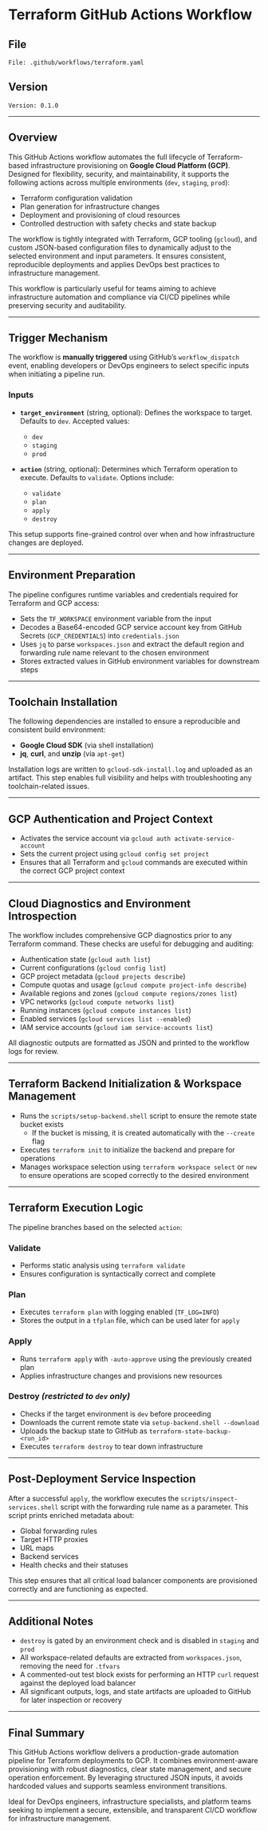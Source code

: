 # Terraform GitHub Actions Workflow

## File
`File: .github/workflows/terraform.yaml`

## Version
`Version: 0.1.0`

---

## Overview
This GitHub Actions workflow automates the full lifecycle of Terraform-based infrastructure provisioning on **Google Cloud Platform (GCP)**. Designed for flexibility, security, and maintainability, it supports the following actions across multiple environments (`dev`, `staging`, `prod`):

- Terraform configuration validation
- Plan generation for infrastructure changes
- Deployment and provisioning of cloud resources
- Controlled destruction with safety checks and state backup

The workflow is tightly integrated with Terraform, GCP tooling (`gcloud`), and custom JSON-based configuration files to dynamically adjust to the selected environment and input parameters. It ensures consistent, reproducible deployments and applies DevOps best practices to infrastructure management.

This workflow is particularly useful for teams aiming to achieve infrastructure automation and compliance via CI/CD pipelines while preserving security and auditability.

---

## Trigger Mechanism

The workflow is **manually triggered** using GitHub’s `workflow_dispatch` event, enabling developers or DevOps engineers to select specific inputs when initiating a pipeline run.

### Inputs
- **`target_environment`** (string, optional): Defines the workspace to target. Defaults to `dev`. Accepted values:
  - `dev`
  - `staging`
  - `prod`

- **`action`** (string, optional): Determines which Terraform operation to execute. Defaults to `validate`. Options include:
  - `validate`
  - `plan`
  - `apply`
  - `destroy`

This setup supports fine-grained control over when and how infrastructure changes are deployed.

---

## Environment Preparation

The pipeline configures runtime variables and credentials required for Terraform and GCP access:

- Sets the `TF_WORKSPACE` environment variable from the input
- Decodes a Base64-encoded GCP service account key from GitHub Secrets (`GCP_CREDENTIALS`) into `credentials.json`
- Uses `jq` to parse `workspaces.json` and extract the default region and forwarding rule name relevant to the chosen environment
- Stores extracted values in GitHub environment variables for downstream steps

---

## Toolchain Installation

The following dependencies are installed to ensure a reproducible and consistent build environment:
- **Google Cloud SDK** (via shell installation)
- **jq**, **curl**, and **unzip** (via `apt-get`)

Installation logs are written to `gcloud-sdk-install.log` and uploaded as an artifact. This step enables full visibility and helps with troubleshooting any toolchain-related issues.

---

## GCP Authentication and Project Context

- Activates the service account via `gcloud auth activate-service-account`
- Sets the current project using `gcloud config set project`
- Ensures that all Terraform and `gcloud` commands are executed within the correct GCP project context

---

## Cloud Diagnostics and Environment Introspection

The workflow includes comprehensive GCP diagnostics prior to any Terraform command. These checks are useful for debugging and auditing:

- Authentication state (`gcloud auth list`)
- Current configurations (`gcloud config list`)
- GCP project metadata (`gcloud projects describe`)
- Compute quotas and usage (`gcloud compute project-info describe`)
- Available regions and zones (`gcloud compute regions/zones list`)
- VPC networks (`gcloud compute networks list`)
- Running instances (`gcloud compute instances list`)
- Enabled services (`gcloud services list --enabled`)
- IAM service accounts (`gcloud iam service-accounts list`)

All diagnostic outputs are formatted as JSON and printed to the workflow logs for review.

---

## Terraform Backend Initialization & Workspace Management

- Runs the `scripts/setup-backend.shell` script to ensure the remote state bucket exists
  - If the bucket is missing, it is created automatically with the `--create` flag
- Executes `terraform init` to initialize the backend and prepare for operations
- Manages workspace selection using `terraform workspace select` or `new` to ensure operations are scoped correctly to the desired environment

---

## Terraform Execution Logic

The pipeline branches based on the selected `action`:

### Validate
- Performs static analysis using `terraform validate`
- Ensures configuration is syntactically correct and complete

### Plan
- Executes `terraform plan` with logging enabled (`TF_LOG=INFO`)
- Stores the output in a `tfplan` file, which can be used later for `apply`

### Apply
- Runs `terraform apply` with `-auto-approve` using the previously created plan
- Applies infrastructure changes and provisions new resources

### Destroy *(restricted to `dev` only)*
- Checks if the target environment is `dev` before proceeding
- Downloads the current remote state via `setup-backend.shell --download`
- Uploads the backup state to GitHub as `terraform-state-backup-<run_id>`
- Executes `terraform destroy` to tear down infrastructure

---

## Post-Deployment Service Inspection

After a successful `apply`, the workflow executes the `scripts/inspect-services.shell` script with the forwarding rule name as a parameter. This script prints enriched metadata about:
- Global forwarding rules
- Target HTTP proxies
- URL maps
- Backend services
- Health checks and their statuses

This step ensures that all critical load balancer components are provisioned correctly and are functioning as expected.

---

## Additional Notes

- `destroy` is gated by an environment check and is disabled in `staging` and `prod`
- All workspace-related defaults are extracted from `workspaces.json`, removing the need for `.tfvars`
- A commented-out test block exists for performing an HTTP `curl` request against the deployed load balancer
- All significant outputs, logs, and state artifacts are uploaded to GitHub for later inspection or recovery

---

## Final Summary

This GitHub Actions workflow delivers a production-grade automation pipeline for Terraform deployments to GCP. It combines environment-aware provisioning with robust diagnostics, clear state management, and secure operation enforcement. By leveraging structured JSON inputs, it avoids hardcoded values and supports seamless environment transitions.

Ideal for DevOps engineers, infrastructure specialists, and platform teams seeking to implement a secure, extensible, and transparent CI/CD workflow for infrastructure management.
